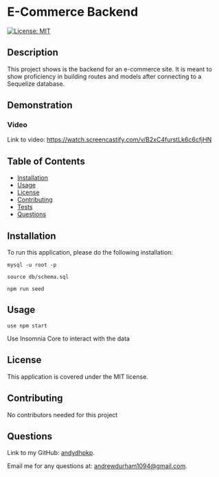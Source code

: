 # E-Commerce Backend

  [![License: MIT](https://img.shields.io/badge/license-MIT-yellow)](https://opensource.org/licenses/MIT)

  ## Description

  This project shows is the backend for an e-commerce site. It is meant to show proficiency in building routes and models after connecting to a Sequelize database.
  
  ## Demonstration
  ### Video
  Link to video: https://watch.screencastify.com/v/B2xC4furstLk6c6cfjHN

  ## Table of Contents

  * [Installation](#installation)
  * [Usage](#usage)
  * [License](#license)
  * [Contributing](#contributing)
  * [Tests](#tests)
  * [Questions](#questions)

  ## Installation

  To run this application, please do the following installation:
  
  `
  mysql -u root -p
  `

  `
  source db/schema.sql
  `

  `
  npm run seed 
  `

  ## Usage

  `
  use npm start
  `

  Use Insomnia Core to interact with the data

  ## License
    

This application is covered under the MIT license.

  ## Contributing

  No contributors needed for this project

  ## Questions

  Link to my GitHub: [andydhpkp](https://github.com/andydhpkp).

  Email me for any questions at: [andrewdurham1094@gmail.com](mailto:andrewdurham1094@gmail.com).

